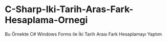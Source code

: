# C-Sharp-Iki-Tarih-Aras-Fark-Hesaplama-Ornegi
Bu Örnekte C# Windows Forms ile İki Tarih Arası Fark Hesaplamayı Yaptım

